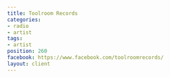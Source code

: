 ```yaml
---
title: Toolroom Records
categories:
- radio
- artist
tags:
- artist
position: 260
facebook: https://www.facebook.com/toolroomrecords/
layout: client
---
```


